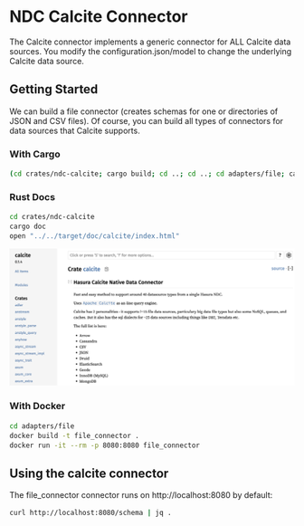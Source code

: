 # NDC Calcite Connector

The Calcite connector implements a generic connector for ALL Calcite data sources. You modify the configuration.json/model to
change the underlying Calcite data source.

## Getting Started

We can build a file connector (creates schemas for one or directories of JSON and CSV files). Of course, you can build all types of connectors for data sources that Calcite supports.

### With Cargo

```sh
(cd crates/ndc-calcite; cargo build; cd ..; cd ..; cd adapters/file; cargo run --package ndc-calcite --bin ndc-calcite -- serve --configuration .)
```

### Rust Docs

```sh
cd crates/ndc-calcite
cargo doc
open "../../target/doc/calcite/index.html"
```
![RustDocs](./docs/rust_docs.png)


### With Docker

```sh
cd adapters/file
docker build -t file_connector .
docker run -it --rm -p 8080:8080 file_connector
```

## Using the calcite connector

The file_connector connector runs on http://localhost:8080 by default:

```sh
curl http://localhost:8080/schema | jq .
```
